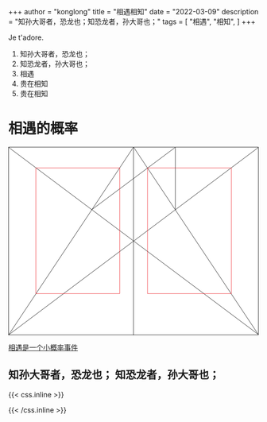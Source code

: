 +++
author = "konglong"
title = "相遇相知"
date = "2022-03-09"
description = "知孙大哥者，恐龙也；知恐龙者，孙大哥也；"
tags = [
    "相遇",
    "相知",
]
+++

Je t'adore. <!--more-->

1. 知孙大哥者，恐龙也；
2. 知恐龙者，孙大哥也；
3. 相遇
4. 贵在相知
5. 贵在相知

# 相遇的概率

<svg class="canon" xmlns="http://www.w3.org/2000/svg" overflow="visible" viewBox="0 0 496 373" height="373" width="496"><g fill="none"><path stroke="#000" stroke-width=".75" d="M.599 372.348L495.263 1.206M.312.633l494.95 370.853M.312 372.633L247.643.92M248.502.92l246.76 370.566M330.828 123.869V1.134M330.396 1.134L165.104 124.515"></path><path stroke="#ED1C24" stroke-width=".75" d="M275.73 41.616h166.224v249.05H275.73zM54.478 41.616h166.225v249.052H54.478z"></path><path stroke="#000" stroke-width=".75" d="M.479.375h495v372h-495zM247.979.875v372"></path><ellipse cx="498.729" cy="177.625" rx=".75" ry="1.25"></ellipse><ellipse cx="247.229" cy="377.375" rx=".75" ry="1.25"></ellipse></g></svg>

[相遇是一个小概率事件](https://www.xiaohongshu.com/explore/62133058000000000102b994)

## 知孙大哥者，恐龙也；  知恐龙者，孙大哥也；
{{< css.inline >}}

<style>
.canon { background: white; width: 100%; height: auto; }
</style>

{{< /css.inline >}}
